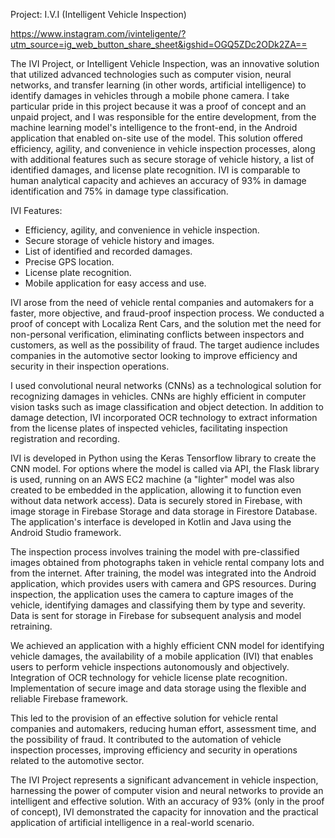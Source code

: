 Project: I.V.I (Intelligent Vehicle Inspection)

https://www.instagram.com/ivinteligente/?utm_source=ig_web_button_share_sheet&igshid=OGQ5ZDc2ODk2ZA==

The IVI Project, or Intelligent Vehicle Inspection, was an innovative solution that utilized advanced technologies such as computer vision, neural networks, and transfer learning (in other words, artificial intelligence) to identify damages in vehicles through a mobile phone camera. I take particular pride in this project because it was a proof of concept and an unpaid project, and I was responsible for the entire development, from the machine learning model's intelligence to the front-end, in the Android application that enabled on-site use of the model. This solution offered efficiency, agility, and convenience in vehicle inspection processes, along with additional features such as secure storage of vehicle history, a list of identified damages, and license plate recognition. IVI is comparable to human analytical capacity and achieves an accuracy of 93% in damage identification and 75% in damage type classification.

IVI Features:

- Efficiency, agility, and convenience in vehicle inspection.
- Secure storage of vehicle history and images.
- List of identified and recorded damages.
- Precise GPS location.
- License plate recognition.
- Mobile application for easy access and use.

IVI arose from the need of vehicle rental companies and automakers for a faster, more objective, and fraud-proof inspection process. We conducted a proof of concept with Localiza Rent Cars, and the solution met the need for non-personal verification, eliminating conflicts between inspectors and customers, as well as the possibility of fraud. The target audience includes companies in the automotive sector looking to improve efficiency and security in their inspection operations.

I used convolutional neural networks (CNNs) as a technological solution for recognizing damages in vehicles. CNNs are highly efficient in computer vision tasks such as image classification and object detection. In addition to damage detection, IVI incorporated OCR technology to extract information from the license plates of inspected vehicles, facilitating inspection registration and recording.

IVI is developed in Python using the Keras Tensorflow library to create the CNN model. For options where the model is called via API, the Flask library is used, running on an AWS EC2 machine (a "lighter" model was also created to be embedded in the application, allowing it to function even without data network access). Data is securely stored in Firebase, with image storage in Firebase Storage and data storage in Firestore Database. The application's interface is developed in Kotlin and Java using the Android Studio framework.

The inspection process involves training the model with pre-classified images obtained from photographs taken in vehicle rental company lots and from the internet. After training, the model was integrated into the Android application, which provides users with camera and GPS resources. During inspection, the application uses the camera to capture images of the vehicle, identifying damages and classifying them by type and severity. Data is sent for storage in Firebase for subsequent analysis and model retraining.

We achieved an application with a highly efficient CNN model for identifying vehicle damages, the availability of a mobile application (IVI) that enables users to perform vehicle inspections autonomously and objectively. Integration of OCR technology for vehicle license plate recognition. Implementation of secure image and data storage using the flexible and reliable Firebase framework.

This led to the provision of an effective solution for vehicle rental companies and automakers, reducing human effort, assessment time, and the possibility of fraud. It contributed to the automation of vehicle inspection processes, improving efficiency and security in operations related to the automotive sector.

The IVI Project represents a significant advancement in vehicle inspection, harnessing the power of computer vision and neural networks to provide an intelligent and effective solution. With an accuracy of 93% (only in the proof of concept), IVI demonstrated the capacity for innovation and the practical application of artificial intelligence in a real-world scenario.
